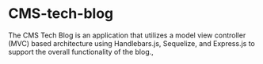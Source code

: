 # CMS-tech-blog
The CMS Tech Blog is an application that utilizes a model view controller (MVC) based architecture using Handlebars.js, Sequelize, and Express.js to support the overall functionality of the blog.,  
